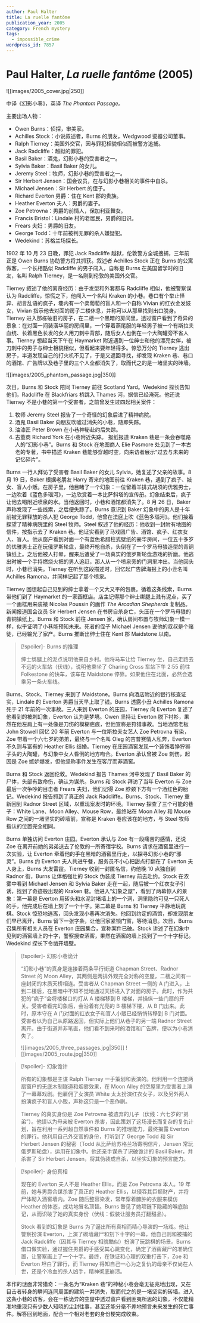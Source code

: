 ```yaml
---
author: Paul Halter
title: La ruelle fantôme
publication_year: 2005
category: French mystery
tags:
  - impossible_crime
wordpress_id: 7857
---
```

# Paul Halter, <i>La ruelle fantôme</i> (2005)

![[images/2005_cover.jpg|250]]

中译《幻影小巷》，英译 <i>The Phantom Passage</i>。

主要出场人物：
- Owen Burns：侦探，审美家。
- Achilles Stock：小说叙述者，Burns 的朋友，Wedgwood 瓷器公司董事。
- Ralph Tierney：美国外交官，因与罪犯相貌相似而被警方追捕。
- Jack Radcliffe：越狱的罪犯。
- Basil Baker：酒鬼，幻影小巷的受害者之一。
- Sylvia Baker：Basil Baker 的女儿。
- Jeremy Steel：牧师，幻影小巷的受害者之一。
- Sir Herbert Jensen：国会议员，在与幻影小巷相关的事件中自杀。
- Michael Jensen：Sir Herbert 的侄子。
- Richard Everton 男爵：住在 Kent 郡的贵族。
- Heather Everton 夫人：男爵的妻子。
- Zoe Petrovna：男爵的前情人，保加利亚舞女。
- Francis Bristol：Lindale 村的老居民，男爵的旧识。
- Frears 夫妇：男爵的旧友。
- George Todd：十年前被判无罪的杀人嫌疑犯。
- Wedekind：苏格兰场探长。

1902 年 10 月 23 日晚，罪犯 Jack Radcliffe 越狱，伦敦警方全城搜捕，三年前正是 Owen Burns 协助警方将其抓获。叙述者 Achilles Stock 正在 Burns 的公寓做客，一个长相酷似 Radcliffe 的男子闯入，自称是 Burns 在美国留学时的旧友，名叫 Ralph Tierney，是一名刚到伦敦的美国外交官。

Tierney 叙述了他的离奇经历：由于发型和外套都与 Radcliffe 相似，他被警察误认为 Radcliffe，惊慌之下，他闯入一个名叫 Kraken 的小巷。巷口有个举止怪异、胡言乱语的疯子，巷内有一个卖葡萄的盲人和一个自称 Vivian 的红衣金发妓女，Vivian 指示他去对面的房子二楼休息，并称可以从那里找到出口脱身。Tierney 进入那栋破旧的房子，在二楼一个黑暗的房间里，透过窗户看到了奇异的景象：在对面一间装潢华丽的房间里，一个穿着燕尾服的年轻男子被一个有斯拉夫血统、长着黑色长发的女人用刀刺中背部，随后女人也倒在一个大陶罐旁不省人事。Tierney 想起当天下午在 Haymarket 附近遇到一位绅士和他的漂亮女伴，被刀刺中的男子与绅士相貌相似，但看起来要年轻得多。惊恐万分的 Tierney 逃出房子，半道发现自己的打火机不见了，于是又返回寻找，却发现 Kraken 巷、巷口的酒馆、广告牌以及巷子里的三个人全都消失了，取而代之的是一堵坚实的砖墙。

![[images/2005_phantom_passage.jpg|350]]

次日，Burns 和 Stock 陪同 Tierney 前往 Scotland Yard。Wedekind 探长告知他们，Radcliffe 在 Blackfriars 桥跳入 Thames 河，据信已经淹死。他还说 Tierney 不是小巷的第一个受害者，之前曾发生过四起相关案件：
1. 牧师 Jeremy Steel 报告了一个奇怪的幻象后进了精神病院。
2. 酒鬼 Basil Baker 向朋友吹嘘过消失的小巷，随即失踪。
3. 油漆匠 Peter Brown 在小巷神秘赴约后失踪。
4. 古董商 Richard York 在小巷附近失踪。
报纸报道 Kraken 巷是一条会吞噬路人的“幻影小巷”。Burns 和 Stock 在地图商人 Elie Pasmore 处见到了一本古老的专著，书中描述 Kraken 巷能够穿越时空，向来访者展示“过去与未来的记忆碎片”。

Burns 一行人拜访了受害者 Basil Baker 的女儿 Sylvia，她复述了父亲的故事。8 月 19 日，Baker 根据老朋友 Harry 寄来的地图前往 Kraken 巷，遇到了疯子、妓女、盲人小贩。在房子里，他目睹了一个幻象：一位留着羊排式胡须的优雅男士，一边吹着《蓝色多瑙河》，一边欣赏着一本比萨斜塔的宣传册。幻象结束后，疯子让他去喝附近喷泉的水。当他返回时，小巷和酒馆都消失了。8 月 26 日，Baker 声称发现了一些线索，之后便失踪了。Burns 意识到 Baker 幻象中的男人是十年前被无罪释放的杀人犯 George Todd，他曾在法庭上吹《蓝色多瑙河》。他们接着探望了精神病院里的 Steel 牧师。Steel 叙述了他的经历：他收到一封附有地图的信件，按指示去了 Kraken 巷。他证实看到了马戏团广告、酒馆、疯子、红衣女人、盲人。他从窗户看到对面一个有蓝色希腊柱式壁纸的豪华房间，一位五十多岁的优雅男士正在玩俄罗斯轮盘，最终开枪自杀，头倒在了一个罗马母狼造型的青铜镇纸上。之后他被人打晕，醒来后遭受了一场真实的俄罗斯轮盘游戏的折磨。他逃出时被一个手持燃烧火把的男人追赶，那人从一个喷泉旁的门洞里冲出。当他回头时，小巷已消失。Tierney 在听到这段描述时，回忆起广告牌海报上的小丑名叫 Achilles Ramona，并同样记起了那个喷泉。

Tierney 回想起自己见到的绅士拿着一个又大又平的包裹。循着这条线索，Burns 带他们到了 Haymarket 的一家画框店。店主记得那个绅士绑腿上溅有泥点，买了一个画框用来装裱 Nicolas Poussin 的画作 <i>The Arcadian Shepherds</i> 复制品。新闻报道国会议员 Sir Herbert Jensen 在书房自杀身亡，头压在一个罗马母狼的青铜镇纸上。Burns 和 Stock 前往 Jensen 家，确认房间布置与牧师幻象一模一样，似乎证明了小巷能预知未来。死者的侄子 Michael Jensen 说他的叔叔是个赌徒，已经输光了家产。Burns 推断出绅士住在 Kent 郡 Maidstone 以南。

> [!spoiler]- Burns 的推理
> 
> 绅士绑腿上的泥点说明他来自乡村。他将马车让给 Tierney 坐，自己走路去不远的火车站（伏线），说明他乘坐了 Charing Cross 车站下午 2:55 前往 Folkestone 的快车，该车在 Maidstone 停靠。如果他住在北面，必然会选乘另一条火车线。

Burns、Stock、Tierney 来到了 Maidstone。Burns 向酒店附近的银行核查证实，Lindale 的 Everton 男爵当天早上取了钱。Burns 透露小丑 Achilles Ramona 死于 21 年前的一次事故。三人来到 Everton 的庄园，Tierney 向 Everton 复述了他看到的被刺幻象，Everton 认为是梦境。Owen 坚持让 Everton 脱下衬衫，果然在他左肩上有一处像是刀伤的模糊疤痕，但他宣称是狩猎事故。当地酒馆老板 John Stowell 回忆 20 年前 Everton 与一位斯拉夫女艺人 Zoe Petrovna 有染，Zoe 带着一个六七岁的弟弟，最终与一个名叫 Oleg 的吉普赛情人私奔，Everton 不久则与富有的 Heather Ellis 结婚。Tierney 在庄园酒窖发现一个装饰着狰狞狮子头的大陶罐，与幻象中女人昏倒的地方吻合。Everton 承认曾被 Zoe 刺伤，起因是 Zoe 嫉妒爆发，但他坚称事件发生在客厅而非酒窖。

Burns 和 Stock 返回伦敦。Wedekind 报告 Thames 河中发现了 Basil Baker 的尸体，头部有致命伤，确认为谋杀。Burns 和 Stock 拜访了当年 Everton 与 Zoe 最后一次争吵的目击者 Frears 夫妇，他们记得 Zoe 脖颈下方有一个酒红色的胎记。Wedekind 报告抓到了真正的 Jack Radcliffe。Burns、Stock、Tierney 重新回到 Radnor Street 区域，以重现案发时的环境。Tierney 探查了三个可能的巷子：White Lane、Moon Alley、Mouse Row，最终站在 Moon Alley 和 Mouse Row 之间的一堵坚实的砖墙前，宣称是 Kraken 巷应该在的地方，与 Steel 牧师指认的位置完全相同。

Burns 单独访问 Everton 庄园。Everton 承认与 Zoe 有一段痛苦的感情，还说 Zoe 在离开前她的弟弟送去了伦敦的一所寄宿学校。Burns 请求在酒窖里进行一次实验，让 Everton 牵着他的手在黑暗的酒窖里行走，以探寻幻影小巷的“邪灵”。Burns 约 Everton 夫人共进午餐，服务员不小心把甜点打翻在了 Everton 夫人身上，Burns 大发雷霆。Tierney 收到一封匿名信，约他晚 10 点独自到 Radnor 街，Burns 让体格强壮的 Stock 伪装成 Tierney 前去赴约。Stock 在浓雾中看到 Michael Jensen 和 Sylvia Baker 走在一起，随后被一个红衣女子引诱，找到了奇迹般出现的 Kraken 巷。他进入“幻象之屋”，看到了两幕惊人的景象：第一幕是 Everton 用砖头和水泥封堵墙上的一个洞，洞里隐约可见一只死人的手，他完成后在墙上刻了一个十字。第二幕是 Burns 和 Tierney 平静地玩跳棋。Stock 惊恐地逃离，回头发现小巷再次消失。他回到约定的酒馆，却发现朋友们早已离开，Burns 留下一张字条，让他回家紧锁门窗，等待消息。次日，Burns 召集所有相关人员在 Everton 庄园集合，宣称案件已破。Stock 讲述了在幻象中见到的酒窖墙上的十字，警察搜查酒窖，果然在酒窖的墙上找到了一个十字标记。Wedekind 探长下令凿开墙壁。

> [!spoiler]- 幻影小巷诡计
> 
> “幻影小巷”的真身是连接着两条平行街道 Chapman Street、Radnor Street 的 Moon Alley，其两侧是两排外观完全对称的空屋，二楼之间有一座封闭的木质天桥相连。受害者从 Chapman Street 一侧的 A 门进入，上到二楼后，在黑暗中不知不觉地通过天桥进入了对面的房子。此时，作为共犯的“疯子”会将楼梯口的灯从 A 楼梯移到 B 楼梯，并操纵一些门扇的开关。受害者看完幻象后，会沿着有光亮的 B 楼梯下楼，从 B 门出来。此时，原本守在 A 门对面的红衣女子和盲人小贩已经悄悄转移到 B 门对面。受害者以为自己从原路返回，但实际上他们从巷子的另一端 Radnor Street 离开。由于街道并非笔直，他们看不到来时的酒馆和广告牌，便以为小巷消失了。
> 
> ![[images/2005_three_passages.jpg|350]]
> ![[images/2005_route.jpg|350]]

> [!spoiler]- 幻象诡计
> 
> 所有的幻象都是主谋 Ralph Tierney 一手策划和表演的。他利用一个连接两扇窗户的无底木制隧道和烟雾效果，在 Moon Alley 的空屋里为受害者上演了一幕幕戏剧。他雇佣了女演员 White 太太扮演红衣女子，以及另外两人扮演疯子和盲人小贩，声称这只是一个恶作剧。
> 
> Tierney 的真实身份是 Zoe Petrovna 被遗弃的儿子（伏线：六七岁的“弟弟”）。他误以为母亲被 Everton 杀害，因此策划了这场漫长而复杂的复仇计划，旨在利用一系列超自然事件和 Burns 的推理能力，最终揭露 Everton 的罪行。他利用自己外交官的身份，打听到了 George Todd 和 Sir Herbert Jensen 的秘密（Todd 从比萨给苏格兰场寄明信片，Jensen 常玩俄罗斯轮盘），运用在幻象中。他还亲手谋杀了识破诡计的 Basil Baker，并杀害了 Sir Herbert Jensen，将其伪装成自杀，以坐实幻象的预言能力。

> [!spoiler]- 身份真相
> 
> 现在的 Everton 夫人不是 Heather Ellis，而是 Zoe Petrovna 本人。19 年前，她与男爵合谋杀害了真正的 Heather Ellis，以侵吞其巨额财产，并将尸体砌入酒窖墙内。Zoe 随后整容染发，常年穿着臃肿的衣服来模仿 Heather 的体态，成功地冒名顶替。Burns 瞥见了她项链下隐藏的喉底胎记，从而识破了她的真实身份（伏线：假装让服务员打翻甜品）。
> 
> Stock 看到的幻象是 Burns 为了逼出所有真相而精心导演的一场戏。他让警察扮演 Everton，上演了砌墙藏尸和刻下十字的一幕，他自己则和被捕的 Jack Radcliffe（因其与 Tierney 相貌酷似）扮演了玩跳棋的场景。Burns 借口做实验，通过握住男爵的手感受其心跳变化，确定了酒窖藏尸的准确位置，让警察画上了一个十字。最终，在铁证和心理的双重打击下，Zoe 和 Everton 坦白了罪行，而 Tierney 得知自己一心为之复仇的母亲不仅尚在人世，还是个冷血的杀人凶手，精神彻底崩溃。

本作的谜面非常猎奇：一条名为“Kraken 巷”的神秘小巷会毫无征兆地出现，又在目击者转身的瞬间连同周围的建筑一并消失，取而代之的是一堵坚实的砖墙。进入这条小巷的访客，会在一栋诡异的空屋中透过窗户看到匪夷所思的幻象，不仅能精准地重现只有少数人知晓的尘封往事，甚至还能分毫不差地预言未来发生的死亡事件。解答回到地面，配合一个相对老套的身份梗完成收束。
